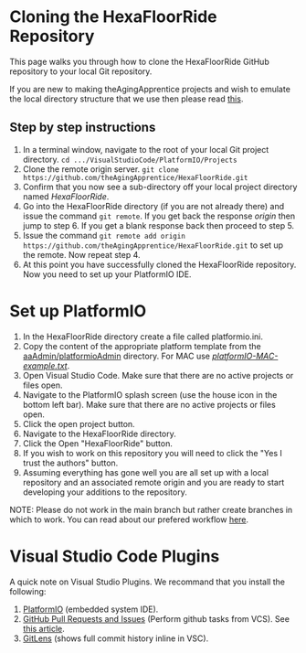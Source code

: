 # Cloning the HexaFloorRide Repository

This page walks you through how to clone the HexaFloorRide GitHub repository to your local Git repository. 

If you are new to making theAgingApprentice projects and wish to emulate the local directory structure that we use then please read 
[this](https://va3wam.github.io/versionControl/#local-directory-setup).

## Step by step instructions

1. In a terminal window, navigate to the root of your local Git project directory. ```cd .../VisualStudioCode/PlatformIO/Projects```
2. Clone the remote origin server. ```git clone https://github.com/theAgingApprentice/HexaFloorRide.git```
3. Confirm that you now see a sub-directory off your local project directory named *HexaFloorRide*. 
4. Go into the HexaFloorRide directory (if you are not already there) and issue the command ```git remote```. If you get back the response *origin* then jump to step 6. If you get a blank response back then proceed to step 5.
5. Issue the command ```git remote add origin https://github.com/theAgingApprentice/HexaFloorRide.git``` to set up the remote. Now repeat step 4. 
6. At this point you have successfully cloned the HexaFloorRide repository. Now you need to set up your PlatformIO IDE.

# Set up PlatformIO

1. In the HexaFloorRide directory create a file called platformio.ini.
2. Copy the content of the appropriate platform template from the [aaAdmin/platformioAdmin](https://github.com/theAgingApprentice/HexaFloorRide/tree/main/aaAdmin/platformioAdmin) directory. For MAC use [*platformIO-MAC-example.txt*](https://github.com/theAgingApprentice/HexaFloorRide/tree/main/aaAdmin/platformioAdmin/platformIO-MAC-example.txt).
3. Open Visual Studio Code. Make sure that there are no active projects or files open.
4. Navigate to the PlatformIO splash screen (use the house icon in the bottom left bar). Make sure that there are no active projects or files open.
5. Click the open project button.
6. Navigate to the HexaFloorRide directory.
7. Click the Open "HexaFloorRide" button. 
8. If you wish to work on this repository you will need to click the "Yes I trust the authors" button.
9. Assuming everything has gone well you are all set up with a local repository and an associated remote origin and you are ready to start developing your additions to the repository.

NOTE: Please do not work in the main branch but rather create branches in which to work. You can read about our prefered workflow [here](https://theAgingApprentice.github.io/versionControl/#git-workflow).

# Visual Studio Code Plugins

A quick note on Visual Studio Plugins. We recommand that you install the following:

1. [PlatformIO](https://marketplace.visualstudio.com/items?itemName=platformio.platformio-ide) (embedded system IDE).
2. [GitHub Pull Requests and Issues](https://marketplace.visualstudio.com/items?itemName=GitHub.vscode-pull-request-github) (Perform github tasks from VCS). See [this article](https://code.visualstudio.com/docs/editor/github).
3. [GitLens](https://marketplace.visualstudio.com/items?itemName=eamodio.gitlens) (shows full commit history inline in VSC). 
